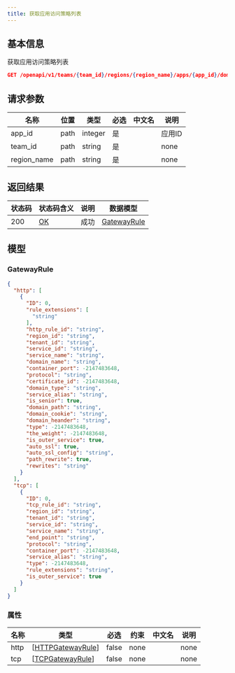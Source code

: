 ```yaml
---
title: 获取应用访问策略列表
---
```


## 基本信息

获取应用访问策略列表

```json title="请求路径"
GET /openapi/v1/teams/{team_id}/regions/{region_name}/apps/{app_id}/domains
```

## 请求参数

|名称|位置|类型|必选|中文名|说明|
|---|---|---|---|---|---|
|app_id|path|integer| 是 ||应用ID|
|team_id|path|string| 是 ||none|
|region_name|path|string| 是 ||none|


## 返回结果

|状态码|状态码含义|说明|数据模型|
|---|---|---|---|
|200|[OK](https://tools.ietf.org/html/rfc7231#section-6.3.1)|成功|[GatewayRule](#gatewayrule)|

## 模型

### GatewayRule

```json
{
  "http": [
    {
      "ID": 0,
      "rule_extensions": [
        "string"
      ],
      "http_rule_id": "string",
      "region_id": "string",
      "tenant_id": "string",
      "service_id": "string",
      "service_name": "string",
      "domain_name": "string",
      "container_port": -2147483648,
      "protocol": "string",
      "certificate_id": -2147483648,
      "domain_type": "string",
      "service_alias": "string",
      "is_senior": true,
      "domain_path": "string",
      "domain_cookie": "string",
      "domain_heander": "string",
      "type": -2147483648,
      "the_weight": -2147483648,
      "is_outer_service": true,
      "auto_ssl": true,
      "auto_ssl_config": "string",
      "path_rewrite": true,
      "rewrites": "string"
    }
  ],
  "tcp": [
    {
      "ID": 0,
      "tcp_rule_id": "string",
      "region_id": "string",
      "tenant_id": "string",
      "service_id": "string",
      "service_name": "string",
      "end_point": "string",
      "protocol": "string",
      "container_port": -2147483648,
      "service_alias": "string",
      "type": -2147483648,
      "rule_extensions": "string",
      "is_outer_service": true
    }
  ]
}

```

### 属性

|名称|类型|必选|约束|中文名|说明|
|---|---|---|---|---|---|
|http|[[HTTPGatewayRule](#schemahttpgatewayrule)]|false|none||none|
|tcp|[[TCPGatewayRule](#schematcpgatewayrule)]|false|none||none|
